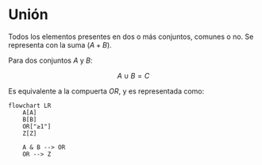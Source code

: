# Unión

Todos los elementos presentes en dos o más conjuntos, comunes o no. Se representa con la suma ($A+B$).

Para dos conjuntos $A$ y $B$:

$$
A \cup B= C
$$

Es equivalente a la compuerta *OR*, y es representada como:

```mermaid
flowchart LR
    A[A]
    B[B]
    OR["≥1"]
    Z[Z]

    A & B --> OR
    OR --> Z
```
